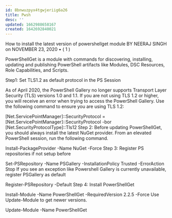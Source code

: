 ```yaml
---
id: 8bnwuzpyx4tgwjeriig6a26
title: Pwsh
desc: ''
updated: 1662988658167
created: 1642692840021
---
```


How to install the latest version of powershellget module
BY NEERAJ SINGH on NOVEMBER 23, 2020 • ( 1 )

PowerShellGet is a module with commands for discovering, installing, updating and publishing PowerShell artifacts like Modules, DSC Resources, Role Capabilities, and Scripts.

Step1: Set TLS1.2 as default protocol in the PS Session

As of April 2020, the PowerShell Gallery no longer supports Transport Layer Security (TLS) versions 1.0 and 1.1. If you are not using TLS 1.2 or higher, you will receive an error when trying to access the PowerShell Gallery. Use the following command to ensure you are using TLS 1.2:

[Net.ServicePointManager]::SecurityProtocol = [Net.ServicePointManager]::SecurityProtocol -bor [Net.SecurityProtocolType]::Tls12
Step 2: Before updating PowerShellGet, you should always install the latest NuGet provider. From an elevated PowerShell session, run the following command.

Install-PackageProvider -Name NuGet -Force
Step 3: Register PS repositories if not setup before

Set-PSRepository -Name PSGallery -InstallationPolicy Trusted -ErrorAction Stop
If you see an exception like Powershell Gallery is currently unavailable, register PSGallery as default

Register-PSRepository -Default
Step 4: Install PowerShellGet

Install-Module -Name PowerShellGet -RequiredVersion 2.2.5 -Force
Use Update-Module to get newer versions.

Update-Module -Name PowerShellGet